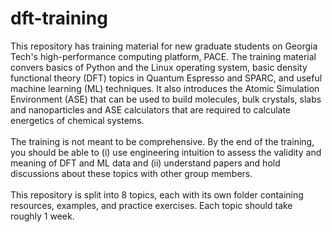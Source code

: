 # dft-training

This repository has training material for new graduate students on Georgia Tech's high-performance computing platform, PACE. The training material convers basics of Python and the Linux operating system, basic density functional theory (DFT) topics in Quantum Espresso and SPARC, and useful machine learning (ML) techniques. It also introduces the Atomic Simulation Environment (ASE) that can be used to build molecules, bulk crystals, slabs and nanoparticles and ASE calculators that are required to calculate energetics of chemical systems. <br>
<br>
The training is not meant to be comprehensive. By the end of the training, you should be able to (i) use engineering intuition to assess the validity and meaning of DFT and ML data and (ii) understand papers and hold discussions about these topics with other group members. <br>
<br>
This repository is split into 8 topics, each with its own folder containing resources, examples, and practice exercises. Each topic should take roughly 1 week. 
